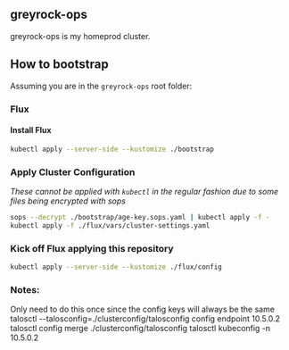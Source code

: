 ## greyrock-ops

greyrock-ops is my homeprod cluster.

## How to bootstrap

Assuming you are in the `greyrock-ops` root folder:

### Flux

#### Install Flux

```sh
kubectl apply --server-side --kustomize ./bootstrap
```

### Apply Cluster Configuration

_These cannot be applied with `kubectl` in the regular fashion due to some files being encrypted with sops_

```sh
sops --decrypt ./bootstrap/age-key.sops.yaml | kubectl apply -f -
kubectl apply -f ./flux/vars/cluster-settings.yaml
```

### Kick off Flux applying this repository

```sh
kubectl apply --server-side --kustomize ./flux/config
```

### Notes:

Only need to do this once since the config keys will always be the same
talosctl --talosconfig=./clusterconfig/talosconfig config endpoint 10.5.0.2
talosctl config merge ./clusterconfig/talosconfig
talosctl kubeconfig -n 10.5.0.2
